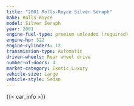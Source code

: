 ```yaml
---
title: "2001 Rolls-Royce Silver Seraph"
make: Rolls-Royce
model: Silver Seraph
year: 2001
engine-fuel-type: premium unleaded (required)
engine-hp: 322
engine-cylinders: 12
transmission-type: Automatic
driven-wheels: Rear wheel drive
number-of-doors: 4
market-category: Exotic,Luxury
vehicle-size: Large
vehicle-style: Sedan
---
```


{{< car_info >}}
